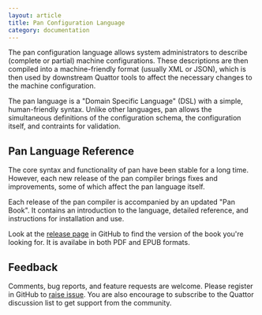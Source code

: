 ```yaml
---
layout: article
title: Pan Configuration Language
category: documentation
---
```


The pan configuration language allows system administrators to
describe (complete or partial) machine configurations.  These
descriptions are then compiled into a machine-friendly format (usually
XML or JSON), which is then used by downstream Quattor tools to affect
the necessary changes to the machine configuration.

The pan language is a "Domain Specific Language" (DSL) with a simple,
human-friendly syntax.  Unlike other languages, pan allows the
simultaneous definitions of the configuration schema, the
configuration itself, and contraints for validation.

Pan Language Reference
----------------------

The core syntax and functionality of pan have been stable for a long
time.  However, each new release of the pan compiler brings fixes and
improvements, some of which affect the pan language itself.

Each release of the pan compiler is accompanied by an updated "Pan
Book".  It contains an introduction to the language, detailed
reference, and instructions for installation and use.

Look at the [release page][panc] in GitHub to find the
version of the book you're looking for. It is availabe in both PDF and
EPUB formats.

Feedback
--------

Comments, bug reports, and feature requests are welcome.  Please
register in GitHub to [raise issue][panc-issues]. You are also encourage to subscribe 
to the Quattor discussion list to get support from the community.

[panc]: https://github.com/quattor/pan/releases
[panc-issues]: https://github.com/quattor/pan/issues

